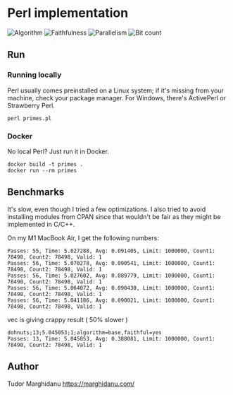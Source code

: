 # Perl implementation

![Algorithm](https://img.shields.io/badge/Algorithm-base-green)
![Faithfulness](https://img.shields.io/badge/Faithful-yes-green)
![Parallelism](https://img.shields.io/badge/Parallel-no-green)
![Bit count](https://img.shields.io/badge/Bits-yes-red)

## Run

### Running locally

Perl usually comes preinstalled on a Linux system; if it's missing from your machine, check your package manager. For Windows, there's ActivePerl or Strawberry Perl.

```
perl primes.pl
```

### Docker

No local Perl? Just run it in Docker.

```
docker build -t primes .
docker run --rm primes
```

## Benchmarks

It's slow, even though I tried a few optimizations. I also tried to avoid installing modules from CPAN since that wouldn't be fair as they might be implemented in C/C++. 

On my M1 MacBook Air, I get the following numbers:

```
Passes: 55, Time: 5.027288, Avg: 0.091405, Limit: 1000000, Count1: 78498, Count2: 78498, Valid: 1
Passes: 56, Time: 5.070278, Avg: 0.090541, Limit: 1000000, Count1: 78498, Count2: 78498, Valid: 1
Passes: 56, Time: 5.027602, Avg: 0.089779, Limit: 1000000, Count1: 78498, Count2: 78498, Valid: 1
Passes: 56, Time: 5.064072, Avg: 0.090430, Limit: 1000000, Count1: 78498, Count2: 78498, Valid: 1
Passes: 56, Time: 5.041186, Avg: 0.090021, Limit: 1000000, Count1: 78498, Count2: 78498, Valid: 1
```

vec is giving crappy result ( 50% slower )

```
dohnuts;13;5.045053;1;algorithm=base,faithful=yes
Passes: 13, Time: 5.045053, Avg: 0.388081, Limit: 1000000, Count1: 78498, Count2: 78498, Valid: 1
```

## Author

Tudor Marghidanu
https://marghidanu.com/
